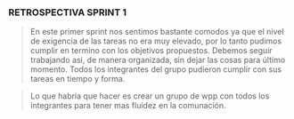 ### **RETROSPECTIVA SPRINT 1**

> En este primer sprint nos sentimos bastante comodos ya que el nivel de exigencia de las tareas no era muy elevado, por lo tanto pudimos cumplir en termino con los objetivos propuestos. Debemos seguir trabajando asi, de manera organizada, sin dejar las cosas para último momento.
> Todos los integrantes del grupo pudieron cumplir con sus tareas en tiempo y forma.

> Lo que habria que hacer es crear un grupo de wpp con todos los integrantes para tener mas fluidez en la comunación.
